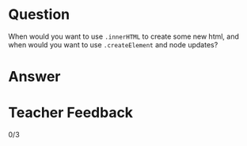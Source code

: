 # Question
When would you want to use `.innerHTML` to create some new html, and when would you want to use `.createElement` and node updates?

# Answer


# Teacher Feedback
0/3